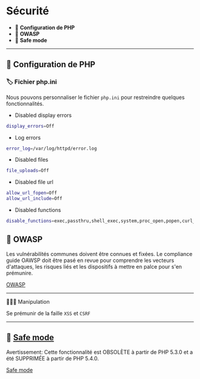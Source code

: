 # Sécurité

*  🔖 **Configuration de PHP**
*  🔖 **OWASP**
*  🔖 **Safe mode**

___

## 📑 Configuration de PHP

### 🏷️ **Fichier php.ini**

Nous pouvons personnaliser le fichier `php.ini` pour restreindre quelques fonctionnalités.

* Disabled display errors

```bash
display_errors=Off
```

* Log errors

```bash
error_log=/var/log/httpd/error.log
```

* Disabled files

```bash
file_uploads=Off
```

* Disabled file url

```bash
allow_url_fopen=Off
allow_url_include=Off
```

* Disabled functions

```bash
disable_functions=exec,passthru,shell_exec,system,proc_open,popen,curl_exec,curl_multi_exec,parse_ini_file,show_source
```

## 📑 OWASP

Les vulnérabilités communes doivent être connues et fixées. Le compliance guide OAWSP doit être pasé en revue pour comprendre les vecteurs d'attaques, les risques liés et les dispositifs à mettre en palce pour s'en prémunire.

[OWASP](https://owasp.org/www-pdf-archive/OWASP_Top_10-2017_%28en%29.pdf.pdf)

___

👨🏻‍💻 Manipulation

Se prémunir de la faille `XSS` et `CSRF`

___

## 📑 [Safe mode](https://www.php.net/manual/fr/features.safe-mode.php)

Avertissement: Cette fonctionnalité est OBSOLÈTE à partir de PHP 5.3.0 et a été SUPPRIMÉE à partir de PHP 5.4.0.

[Safe mode](https://www.php.net/manual/fr/features.safe-mode.php)